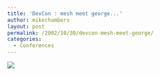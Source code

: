 ```yaml
---
title: 'DevCon : mesh meet george...'
author: mikechambers
layout: post
permalink: /2002/10/30/devcon-mesh-meet-george/
categories:
  - Conferences
---
```



![][1]

 [1]: /mesh/picts/devcon/1.jpg